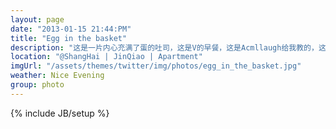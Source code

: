 ```yaml
---
layout: page
date: "2013-01-15 21:44:PM"
title: "Egg in the basket"
description: "这是一片内心充满了蛋的吐司，这是V的早餐，这是Acmllaugh给我教的，这个很好吃，如果你撒点盐的话"
location: "@ShangHai | JinQiao | Apartment"
imgUrl: "/assets/themes/twitter/img/photos/egg_in_the_basket.jpg"
weather: Nice Evening
group: photo
---
```

{% include JB/setup %}
